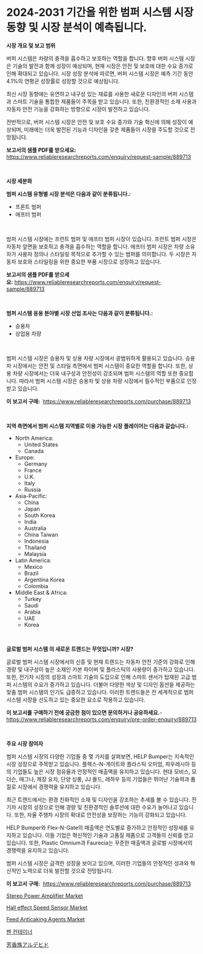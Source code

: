 <p><h1>2024-2031 기간을 위한 범퍼 시스템 시장 동향 및 시장 분석이 예측됩니다.</h1></p><p><strong>시장 개요 및 보고 범위</strong></p>
<p><p>버퍼 시스템은 차량의 충격을 흡수하고 보호하는 역할을 합니다. 향후 버퍼 시스템 시장은 기술의 발전과 함께 성장이 예상되며, 현재 시장은 안전 및 보호에 대한 수요 증가로 인해 확대되고 있습니다. 시장 성장 분석에 따르면, 버퍼 시스템 시장은 예측 기간 동안 4.1%의 연평균 성장률로 성장할 것으로 예상됩니다. </p><p>최신 시장 동향에는 유연하고 내구성 있는 재료를 사용한 새로운 디자인의 버퍼 시스템과 스마트 기술을 통합한 제품들이 주목을 받고 있습니다. 또한, 친환경적인 소재 사용과 자동차 안전 기능을 강화하는 방향으로 시장이 발전하고 있습니다. </p><p>전반적으로, 버퍼 시스템 시장은 안전 및 보호 수요 증가와 기술 혁신에 의해 성장이 예상되며, 미래에는 더욱 발전된 기능과 디자인을 갖춘 제품들이 시장을 주도할 것으로 전망됩니다.</p></p>
<p><strong>보고서의 샘플 PDF를 받으세요:</strong> <a href="https://www.reliableresearchreports.com/enquiry/request-sample/889713">https://www.reliableresearchreports.com/enquiry/request-sample/889713</a></p>
<p>&nbsp;</p>
<p><strong>시장 세분화</strong></p>
<p><strong>범퍼 시스템 유형별 시장 분석은 다음과 같이 분류됩니다.:</strong></p>
<p><ul><li>프론트 범퍼</li><li>애프터 범퍼</li></ul></p>
<p>&nbsp;</p>
<p><p>밤퍼 시스템 시장에는 프런트 범퍼 및 애프터 범퍼 시장이 있습니다. 프런트 범퍼 시장은 자동차 앞면을 보호하고 충격을 흡수하는 역할을 합니다. 애프터 범퍼 시장은 차량 소유자가 사용자 정의나 스타일링 목적으로 추가할 수 있는 범퍼를 의미합니다. 두 시장은 자동차 보호와 스타일링을 위한 중요한 부품 시장으로 성장하고 있습니다.</p></p>
<p><strong>보고서의 샘플 PDF를 받으세요:</strong>&nbsp;<a href="https://www.reliableresearchreports.com/enquiry/request-sample/889713">https://www.reliableresearchreports.com/enquiry/request-sample/889713</a></p>
<p>&nbsp;</p>
<p><strong> 범퍼 시스템 응용 분야별 시장 산업 조사는 다음과 같이 분류됩니다.:</strong></p>
<p><ul><li>승용차</li><li>상업용 차량</li></ul></p>
<p>&nbsp;</p>
<p><p>범퍼 시스템 시장은 승용차 및 상용 차량 시장에서 광범위하게 활용되고 있습니다. 승용차 시장에서는 안전 및 스타일 측면에서 범퍼 시스템이 중요한 역할을 합니다. 또한, 상용 차량 시장에서는 더욱 내구성과 안전성이 강조되며 범퍼 시스템의 역할 또한 중요합니다. 따라서 범퍼 시스템 시장은 승용차 및 상용 차량 시장에서 필수적인 부품으로 인정받고 있습니다.</p></p>
<p><strong>이 보고서 구매:</strong>&nbsp; <a href="https://www.reliableresearchreports.com/purchase/889713">https://www.reliableresearchreports.com/purchase/889713</a></p>
<p>&nbsp;</p>
<p><strong>지역 측면에서 범퍼 시스템 지역별로 이용 가능한 시장 플레이어는 다음과 같습니다.:</strong></p>
<p><ul>
    <li>
        North America:
        <ul>
            <li>United States</li>
            <li>Canada</li>
        </ul>
    </li>
    <li>
        Europe:
        <ul>
            <li>Germany</li>
            <li>France</li>
            <li>U.K.</li>
            <li>Italy</li>
            <li>Russia</li>
        </ul>
    </li>
    <li>
        Asia-Pacific:
        <ul>
            <li>China</li>
            <li>Japan</li>
            <li>South Korea</li>
            <li>India</li>
            <li>Australia</li>
            <li>China Taiwan</li>
            <li>Indonesia</li>
            <li>Thailand</li>
            <li>Malaysia</li>
        </ul>
    </li>
    <li>
        Latin America:
        <ul>
            <li>Mexico</li>
            <li>Brazil</li>
            <li>Argentina Korea</li>
            <li>Colombia</li>
        </ul>
    </li>
    <li>
        Middle East & Africa:
        <ul>
            <li>Turkey</li>
            <li>Saudi</li>
            <li>Arabia</li>
            <li>UAE</li>
            <li>Korea</li>
        </ul>
    </li>
    </ul></p>
<p>&nbsp;</p>
<p><strong>글로벌 범퍼 시스템 의 새로운 트렌드는 무엇입니까? 시장?</strong></p>
<p><p>글로벌 범퍼 시스템 시장에서의 신흥 및 현재 트렌드는 자동차 안전 기준의 강화로 인해 경량 및 내구성이 높은 소재인 카본 파이버 및 플라스틱의 사용량이 증가하고 있습니다. 또한, 전기차 시장의 성장과 스마트 기술의 도입으로 인해 스마트 센서가 탑재된 고급 범퍼 시스템의 수요가 증가하고 있습니다. 더불어 다양한 색상 및 디자인 옵션을 제공하는 맞춤 범퍼 시스템의 인기도 급증하고 있습니다. 이러한 트렌드들은 전 세계적으로 범퍼 시스템 시장을 선도하고 있는 중요한 요소로 작용하고 있습니다.</p></p>
<p><strong>이 보고서를 구매하기 전에 궁금한 점이 있으면 문의하거나 공유하세요.</strong>- <a href="https://www.reliableresearchreports.com/enquiry/pre-order-enquiry/889713">https://www.reliableresearchreports.com/enquiry/pre-order-enquiry/889713</a></p>
<p>&nbsp;</p>
<p><strong>주요 시장 참여자</strong></p>
<p><p>범퍼 시스템 시장의 다양한 기업들 중 몇 가지를 살펴보면, HELP Bumper는 지속적인 시장 성장으로 주목받고 있습니다. 플렉스-N-게이트와 플라스틱 오미엄, 파우레시아 등의 기업들도 높은 시장 점유율과 안정적인 매출액을 유지하고 있습니다. 현대 모비스, 모더슨, 매그나, 제장 요치, 단양 싱롱, JJ 몰드, 레하우 등의 기업들은 뛰어난 기술력과 품질로 시장에서 경쟁력을 유지하고 있습니다.</p><p>최근 트렌드에서는 환경 친화적인 소재 및 디자인을 강조하는 추세를 볼 수 있습니다. 전기차 시장의 성장으로 인해 경량 및 친환경적인 솔루션에 대한 수요가 늘어나고 있습니다. 또한, 자율 주행차 시장의 확대로 안전성을 보장하는 기능이 강화되고 있습니다.</p><p>HELP Bumper와 Flex-N-Gate의 매출액은 연도별로 증가하고 안정적인 성장세를 유지하고 있습니다. 이들 기업은 혁신적인 기술과 고품질 제품으로 고객들의 신뢰를 얻고 있습니다. 또한, Plastic Omnium과 Faurecia는 꾸준한 매출액과 글로벌 시장에서의 경쟁력을 유지하고 있습니다.</p><p>범퍼 시스템 시장은 급격한 성장을 보이고 있으며, 이러한 기업들의 안정적인 성과와 혁신적인 노력으로 더욱 발전할 것으로 전망됩니다.</p></p>
<p><strong>이 보고서 구매:</strong>&nbsp;&nbsp;<a href="https://www.reliableresearchreports.com/purchase/889713">https://www.reliableresearchreports.com/purchase/889713</a></p>
<p><p><a href="https://issuu.com/reportprime-2/docs/stereo-power-amplifier-market-size-2030.pptx">Stereo Power Amplifier Market</a></p><p><a href="https://issuu.com/reportprime-2/docs/hall-effect-speed-sensor-market-siz_7bc385fca94c94">Hall effect Speed Sensor Market</a></p><p><a href="https://github.com/yoshih12/Market-Research-Report-List-2/blob/main/feed-anticaking-agents-market.md">Feed Anticaking Agents Market</a></p><p><a href="https://github.com/nuekbpymrrz5/Market-Research-Report-List-1/blob/main/19201962058.md">펜 컨테이너</a></p><p><a href="https://github.com/jkjreqjscoxx7/Market-Research-Report-List-1/blob/main/89325242486.md">芳香族アルデヒド</a></p></p>
